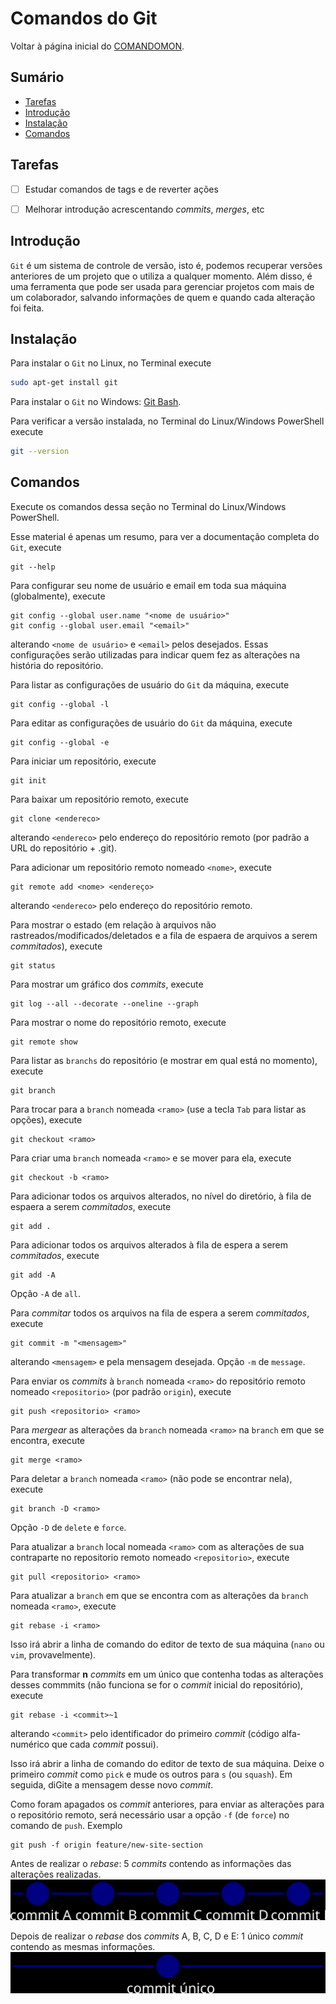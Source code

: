 # Comandos do Git

Voltar à página inicial do [COMANDOMON](README.md).



## Sumário

- [Tarefas](#Tarefas)
- [Introdução](#Introdução)
- [Instalação](#Instalação)
- [Comandos](#Comandos)



## Tarefas

- [ ] Estudar comandos de tags e de reverter ações
- [ ] Melhorar introdução acrescentando *commits*, *merges*, etc



## Introdução

`Git` é um sistema de controle de versão, isto é, podemos recuperar versões anteriores de um projeto que o utiliza a qualquer momento. Além disso, é uma ferramenta que pode ser usada para gerenciar projetos com mais de um colaborador, salvando informações de quem e quando cada alteração foi feita.



## Instalação

Para instalar o `Git` no Linux, no Terminal execute
```bash
sudo apt-get install git
```

Para instalar o `Git` no Windows: [Git Bash](https://Git-scm.com/download/win).

Para verificar a versão instalada, no Terminal do Linux/Windows PowerShell execute
```bash
git --version
```



## Comandos

Execute os comandos dessa seção no Terminal do Linux/Windows PowerShell.

Esse material é apenas um resumo, para ver a documentação completa do `Git`, execute
```
git --help
```

Para configurar seu nome de usuário e email em toda sua máquina (globalmente), execute 
```
git config --global user.name "<nome de usuário>"
git config --global user.email "<email>"
```
alterando `<nome de usuário>` e `<email>` pelos desejados. Essas configurações serão utilizadas para indicar quem fez as alterações na história do repositório.

Para listar as configurações de usuário do `Git` da máquina, execute
```
git config --global -l
```

Para editar as configurações de usuário do `Git` da máquina, execute
```
git config --global -e
```

Para iniciar um repositório, execute
```
git init
```

Para baixar um repositório remoto, execute
```
git clone <endereco>
```
alterando `<endereco>` pelo endereço do repositório remoto (por padrão a URL do repositório + .git).

Para adicionar um repositório remoto nomeado `<nome>`, execute
```
git remote add <nome> <endereço>
```
alterando `<endereco>` pelo endereço do repositório remoto.

Para mostrar o estado (em relação à arquivos não rastreados/modificados/deletados e a fila de espaera de arquivos a serem *commitados*), execute
```
git status
```

Para mostrar um gráfico dos *commits*, execute
```
git log --all --decorate --oneline --graph
```

Para mostrar o nome do repositório remoto, execute
```
git remote show
```

Para listar as `branchs` do repositório (e mostrar em qual está no momento), execute
```
git branch
```

Para trocar para a `branch` nomeada `<ramo>` (use a tecla `Tab` para listar as opções), execute
```
git checkout <ramo>
```

Para criar uma `branch` nomeada `<ramo>` e se mover para ela, execute
```
git checkout -b <ramo>
```

Para adicionar todos os arquivos alterados, no nível do diretório, à fila de espaera a serem *commitados*, execute 
```
git add .
```

Para adicionar todos os arquivos alterados à fila de espera a serem *commitados*, execute
```
git add -A
```
Opção `-A` de `all`.

Para *commitar* todos os arquivos na fila de espera a serem *commitados*, execute
```
git commit -m "<mensagem>"
```
alterando `<mensagem>` e pela mensagem desejada. Opção `-m` de `message`.

Para enviar os *commits* à `branch` nomeada `<ramo>` do repositório remoto nomeado `<repositorio>` (por padrão `origin`), execute
```
git push <repositorio> <ramo>
```

Para *mergear* as alterações da `branch` nomeada `<ramo>` na `branch` em que se encontra, execute 
```
git merge <ramo>
```

Para deletar a `branch` nomeada `<ramo>` (não pode se encontrar nela), execute
```
git branch -D <ramo> 
```
Opção `-D` de `delete` e `force`.

Para atualizar a `branch` local nomeada `<ramo>` com as alterações de sua contraparte no repositorio remoto nomeado `<repositorio>`, execute 
```
git pull <repositorio> <ramo>
```

Para atualizar a `branch` em que se encontra com as alterações da `branch` nomeada `<ramo>`, execute
```
git rebase -i <ramo>
```
Isso irá abrir a linha de comando do editor de texto de sua máquina (`nano` ou `vim`, provavelmente).

Para transformar **n** *commits* em um único que contenha todas as alterações desses commmits (não funciona se for o *commit* inicial do repositório), execute
```
git rebase -i <commit>~1
```
alterando `<commit>` pelo identificador do primeiro *commit* (código alfa-numérico que cada *commit* possui).

Isso irá abrir a linha de comando do editor de texto de sua máquina. Deixe o primeiro *commit* como `pick` e mude os outros para `s` (ou `squash`). Em seguida, diGite a mensagem desse novo *commit*.

Como foram apagados os *commit* anteriores, para enviar as alterações para o repositório remoto, será necessário usar a opção `-f` (de `force`) no comando de `push`. Exemplo
```
git push -f origin feature/new-site-section
```
Antes de realizar o *rebase*: 5 *commits* contendo as informações das alterações realizadas.
![Antes de realizar o rebase](images/rebase1.svg)

Depois de realizar o *rebase* dos *commits* A, B, C, D e E: 1 único *commit* contendo as mesmas informações.
![Depois de realizar o rebase do 5 commits](images/rebase2.svg)
